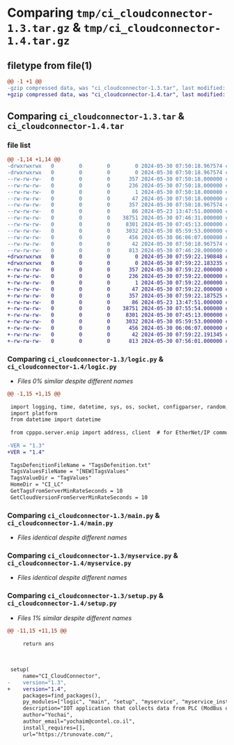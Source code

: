 # Comparing `tmp/ci_cloudconnector-1.3.tar.gz` & `tmp/ci_cloudconnector-1.4.tar.gz`

## filetype from file(1)

```diff
@@ -1 +1 @@
-gzip compressed data, was "ci_cloudconnector-1.3.tar", last modified: Thu May 30 07:50:18 2024, max compression
+gzip compressed data, was "ci_cloudconnector-1.4.tar", last modified: Thu May 30 07:59:22 2024, max compression
```

## Comparing `ci_cloudconnector-1.3.tar` & `ci_cloudconnector-1.4.tar`

### file list

```diff
@@ -1,14 +1,14 @@
-drwxrwxrwx   0        0        0        0 2024-05-30 07:50:18.967574 ci_cloudconnector-1.3/
-drwxrwxrwx   0        0        0        0 2024-05-30 07:50:18.967574 ci_cloudconnector-1.3/CI_CloudConnector.egg-info/
--rw-rw-rw-   0        0        0      357 2024-05-30 07:50:18.000000 ci_cloudconnector-1.3/CI_CloudConnector.egg-info/PKG-INFO
--rw-rw-rw-   0        0        0      236 2024-05-30 07:50:18.000000 ci_cloudconnector-1.3/CI_CloudConnector.egg-info/SOURCES.txt
--rw-rw-rw-   0        0        0        1 2024-05-30 07:50:18.000000 ci_cloudconnector-1.3/CI_CloudConnector.egg-info/dependency_links.txt
--rw-rw-rw-   0        0        0       47 2024-05-30 07:50:18.000000 ci_cloudconnector-1.3/CI_CloudConnector.egg-info/top_level.txt
--rw-rw-rw-   0        0        0      357 2024-05-30 07:50:18.967574 ci_cloudconnector-1.3/PKG-INFO
--rw-rw-rw-   0        0        0       86 2024-05-23 13:47:51.000000 ci_cloudconnector-1.3/README.txt
--rw-rw-rw-   0        0        0    38751 2024-05-30 07:46:31.000000 ci_cloudconnector-1.3/logic.py
--rw-rw-rw-   0        0        0     8301 2024-05-30 07:45:13.000000 ci_cloudconnector-1.3/main.py
--rw-rw-rw-   0        0        0     3032 2024-05-30 05:59:53.000000 ci_cloudconnector-1.3/myservice.py
--rw-rw-rw-   0        0        0      456 2024-05-30 06:06:07.000000 ci_cloudconnector-1.3/myservice_installer.py
--rw-rw-rw-   0        0        0       42 2024-05-30 07:50:18.967574 ci_cloudconnector-1.3/setup.cfg
--rw-rw-rw-   0        0        0      813 2024-05-30 07:46:28.000000 ci_cloudconnector-1.3/setup.py
+drwxrwxrwx   0        0        0        0 2024-05-30 07:59:22.190848 ci_cloudconnector-1.4/
+drwxrwxrwx   0        0        0        0 2024-05-30 07:59:22.183235 ci_cloudconnector-1.4/CI_CloudConnector.egg-info/
+-rw-rw-rw-   0        0        0      357 2024-05-30 07:59:22.000000 ci_cloudconnector-1.4/CI_CloudConnector.egg-info/PKG-INFO
+-rw-rw-rw-   0        0        0      236 2024-05-30 07:59:22.000000 ci_cloudconnector-1.4/CI_CloudConnector.egg-info/SOURCES.txt
+-rw-rw-rw-   0        0        0        1 2024-05-30 07:59:22.000000 ci_cloudconnector-1.4/CI_CloudConnector.egg-info/dependency_links.txt
+-rw-rw-rw-   0        0        0       47 2024-05-30 07:59:22.000000 ci_cloudconnector-1.4/CI_CloudConnector.egg-info/top_level.txt
+-rw-rw-rw-   0        0        0      357 2024-05-30 07:59:22.187525 ci_cloudconnector-1.4/PKG-INFO
+-rw-rw-rw-   0        0        0       86 2024-05-23 13:47:51.000000 ci_cloudconnector-1.4/README.txt
+-rw-rw-rw-   0        0        0    38751 2024-05-30 07:55:54.000000 ci_cloudconnector-1.4/logic.py
+-rw-rw-rw-   0        0        0     8301 2024-05-30 07:45:13.000000 ci_cloudconnector-1.4/main.py
+-rw-rw-rw-   0        0        0     3032 2024-05-30 05:59:53.000000 ci_cloudconnector-1.4/myservice.py
+-rw-rw-rw-   0        0        0      456 2024-05-30 06:06:07.000000 ci_cloudconnector-1.4/myservice_installer.py
+-rw-rw-rw-   0        0        0       42 2024-05-30 07:59:22.191345 ci_cloudconnector-1.4/setup.cfg
+-rw-rw-rw-   0        0        0      813 2024-05-30 07:56:01.000000 ci_cloudconnector-1.4/setup.py
```

### Comparing `ci_cloudconnector-1.3/logic.py` & `ci_cloudconnector-1.4/logic.py`

 * *Files 0% similar despite different names*

```diff
@@ -1,15 +1,15 @@
 
 import logging, time, datetime, sys, os, socket, configparser, random, tzlocal, glob, fnmatch
 import platform
 from datetime import datetime
 
 from cpppo.server.enip import address, client  # for EtherNet/IP communication
 
-VER = "1.3"
+VER = "1.4"
 
 TagsDefenitionFileName = "TagsDefenition.txt"
 TagsValuesFileName = "[NEW]TagsValues"
 TagsValueDir = "TagValues"
 HomeDir = "CI_LC"
 GetTagsFromServerMinRateSeconds = 10
 GetCloudVersionFromServerMinRateSeconds = 10
```

### Comparing `ci_cloudconnector-1.3/main.py` & `ci_cloudconnector-1.4/main.py`

 * *Files identical despite different names*

### Comparing `ci_cloudconnector-1.3/myservice.py` & `ci_cloudconnector-1.4/myservice.py`

 * *Files identical despite different names*

### Comparing `ci_cloudconnector-1.3/setup.py` & `ci_cloudconnector-1.4/setup.py`

 * *Files 1% similar despite different names*

```diff
@@ -11,15 +11,15 @@
 
     return ans
 
 
 
 setup(
     name="CI_CloudConnector",
-    version="1.3",
+    version="1.4",
     packages=find_packages(),
     py_modules=["logic", "main", "setup", "myservice", "myservice_installer"],
     description="IOT application that collects data from PLC (ModBus or AnB Ethernet/IP) and sends it to the cloud using HTTPS",
     author="Yochai",
     author_email="yochaim@contel.co.il",
     install_requires=[],
     url="https://trunovate.com/",
```

